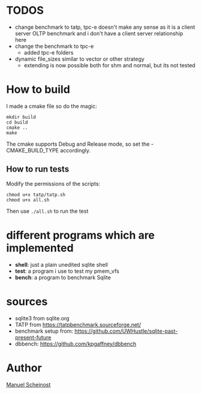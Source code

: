 # TODOS
- change benchmark to tatp, tpc-e doesn't make any sense as it is a client server OLTP benchmark and i don't have a client server relationship here
- change the benchmark to tpc-e
    - added tpc-e folders 
- dynamic file_sizes similar to vector or other strategy
    - extending is now possible both for shm and normal, but its not tested

# How to build
I made a cmake file so do the magic:
```
mkdir build
cd build
cmake ..
make
```
The cmake supports Debug and Release mode, so set the -CMAKE_BUILD_TYPE accordingly.

## How to run tests
Modify the permissions of the scripts:
```
chmod u+x tatp/tatp.sh
chmod u+x all.sh
```
Then use `./all.sh` to run the test

# different programs which are implemented
- __shell__: just a plain unedited sqlite shell
- __test__: a program i use to test my pmem_vfs
- __bench__: a program to benchmark Sqlite

# sources
- sqlite3 from sqlite.org
- TATP from https://tatpbenchmark.sourceforge.net/
- benchmark setup from: https://github.com/UWHustle/sqlite-past-present-future
- dbbench: https://github.com/kpgaffney/dbbench


Author
=============
[Manuel Scheinost](https://github.com/M-Scheinost)